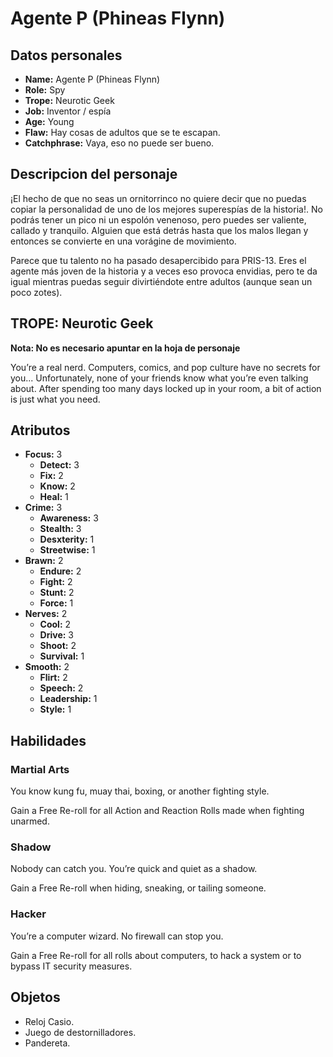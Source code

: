 
# Agente P (Phineas Flynn)

## Datos personales

* **Name:** Agente P (Phineas Flynn)
* **Role:** Spy
* **Trope:** Neurotic Geek
* **Job:** Inventor / espía
* **Age:** Young
* **Flaw:** Hay cosas de adultos que se te escapan.
* **Catchphrase:** Vaya, eso no puede ser bueno.

## Descripcion del personaje

¡El hecho de que no seas un ornitorrinco no quiere decir que no puedas copiar la personalidad de uno de los mejores superespías de la historia!. No podrás tener un pico ni un espolón venenoso, pero puedes ser valiente, callado y tranquilo. Alguien que está detrás hasta que los malos llegan y entonces se convierte en una vorágine de movimiento.

Parece que tu talento no ha pasado desapercibido para PRIS-13. Eres el agente más joven de la historia y a veces eso provoca envidias, pero te da igual mientras puedas seguir divirtiéndote entre adultos (aunque sean un poco zotes).


## TROPE: Neurotic Geek

**Nota: No es necesario apuntar en la hoja de personaje**

You’re a real nerd. Computers, comics, and pop culture have no secrets for you... Unfortunately, none of your friends know what you’re even talking about. After spending too many days locked up in your room, a bit of action is just what you need.

## Atributos

* **Focus:** 3
    * **Detect:** 3
    * **Fix:** 2
    * **Know:** 2
    * **Heal:** 1
* **Crime:** 3
    * **Awareness:** 3
    * **Stealth:** 3
    * **Desxterity:** 1
    * **Streetwise:** 1
* **Brawn:** 2
    * **Endure:** 2
    * **Fight:** 2
    * **Stunt:** 2
    * **Force:** 1
* **Nerves:** 2
    * **Cool:** 2
    * **Drive:** 3
    * **Shoot:** 2
    * **Survival:** 1
* **Smooth:** 2
    * **Flirt:** 2
    * **Speech:** 2
    * **Leadership:** 1
    * **Style:** 1


## Habilidades

### Martial Arts

You know kung fu, muay thai, boxing, or another fighting style.

Gain a Free Re-roll for all Action and Reaction Rolls made when fighting unarmed.


### Shadow

Nobody can catch you. You’re quick and quiet as a shadow.

Gain a Free Re-roll when hiding, sneaking, or tailing someone.


### Hacker

You’re a computer wizard. No firewall can stop you.

Gain a Free Re-roll for all rolls about computers, to hack a system or to bypass IT security measures.




## Objetos

* Reloj Casio.
* Juego de destornilladores.
* Pandereta.

